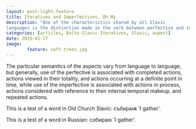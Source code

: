 ```yaml
---
layout: post-light-feature
title: Iteratives and Imperfectives, Oh My
description: "One of the characteristics shared by all Slavic
languages is the distinction made in the verb between perfective and imperfective aspects."
categories: [articles, Balto-Slavic Iteratives, Slavic, aspect] 
date: 2015-01-17
image: 
        feature: soft-trees.jpg
---
```


The particular semantics of the aspects vary from language to language, but generally, use of the perfective is associated with completed actions, actions viewed in their totality, and actions occurring at a definite point in time, while use of the imperfective is associated with actions in process, actions considered with reference to their internal temporal makeup, and repeated actions.


This is a test of a word in Old Church Slavic: <span class="ocs">събираѭ</span> 'I gather'.

This is a test of a word in Russian: <span class="russ">собираю</span> 'I gather'.

